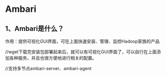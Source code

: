 # Ambari

## 1、Ambari是什么？

作用：提供可视化GUI界面，可在上面快速安装、管理、监控Hadoop家族的产品

//wget下载完安装包部署起来后，就可以有可视化GUI界面了，可以自行在上面添加各种服务，并且也很方便地进行相关的配置。

//支持多节点ambari-server、ambari-agent

